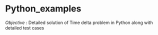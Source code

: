 # Python_examples

<p> <i> Objective </i> : Detailed solution of Time delta problem in Python along with detailed test cases </p>
